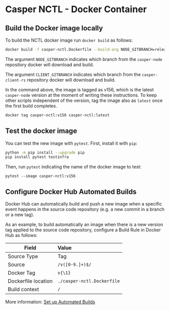 # Casper NCTL - Docker Container

## Build the Docker image locally

To build the NCTL docker image run `docker build` as follows:

```bash
docker build -f casper-nctl.Dockerfile --build-arg NODE_GITBRANCH=release-1.5.6 --build-arg CLIENT_GITBRANCH=release-2.0.0 -t casper-nctl:v156 .
```

The argument `NODE_GITBRANCH` indicates which branch from the `casper-node` repository docker 
will download and build.

The argument `CLIENT_GITBRANCH` indicates which branch from the `casper-client-rs` repository docker 
will download and build.

In the command above, the image is tagged as v156, which is the latest `casper-node` version 
at the moment of writing these instructions. To keep other scripts independent of the version, 
tag the image also as `latest` once the first build completes.

```bash
docker tag casper-nctl:v156 casper-nctl:latest
```

## Test the docker image

You can test the new image with `pytest`. First, install it with `pip`:

```bash
python -m pip install --upgrade pip
pip install pytest testinfra
```

Then, run `pytest` indicating the name of the docker image to test:

```
pytest --image casper-nctl:v156
```

## Configure Docker Hub Automated Builds

Docker Hub can automatically build and push a new image when a specific event happens in 
the source code repository (e.g. a new commit in a branch or a new tag).

As an example, to build automatically an image when there is a new version tag applied to 
the source code repository,
configure a Build Rule in Docker Hub as follows:

| Field               | Value                           |
|---------------------|:--------------------------------|
| Source Type         | Tag                             |
| Source              | `/v([0-9.]+)$/`                 |
| Docker Tag          | `v{\1}`                         |
| Dockerfile location | `./casper-nctl.Dockerfile`      |
| Build context       | `/`                             |

More information: [Set up Automated Builds](https://docs.docker.com/docker-hub/builds/) 